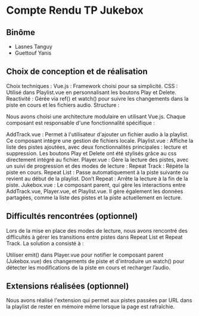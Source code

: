 # Compte Rendu TP Jukebox

## Binôme
- Lasnes Tanguy
- Guettouf Yanis

## Choix de conception et de réalisation
Choix techniques : 
Vue.js : Framework choisi pour sa simplicité.
CSS  : Utilisé dans Playlist.vue en personnalisant les boutons Play et Delete.
Reactivité : Gérée via ref() et watch() pour suivre les changements dans la piste en cours et les fichiers audio.
Structure :

Nous avons choisi une architecture modulaire en utilisant Vue.js. Chaque composant est responsable d'une fonctionnalité spécifique :

AddTrack.vue : Permet à l'utilisateur d'ajouter un fichier audio à la playlist. Ce composant intègre une gestion de fichiers locale.
Playlist.vue : Affiche la liste des pistes ajoutées, avec deux fonctionnalités principales : lecture et suppression. Les boutons Play et Delete ont été stylisés grâce au css directement intégré au fichier.
Player.vue : Gère la lecture des pistes, avec un suivi de progression et des modes de lecture :
    Repeat Track : Répète la piste en cours.
    Repeat List : Passe automatiquement à la piste suivante ou revient au début de la playlist.
    Don’t Repeat : Arrête la lecture à la fin de la piste.
Jukebox.vue : Le composant parent, qui gère les interactions entre AddTrack.vue, Player.vue, et Playlist.vue. Il gère également les données partagées, comme la liste des pistes et la piste actuellement en lecture.
## Difficultés rencontrées (optionnel)
Lors de la mise en place des modes de lecture, nous avons rencontré des difficultés à gérer les transitions entre pistes dans Repeat List et Repeat Track. La solution a consisté à :

Utiliser emit() dans Player.vue pour notifier le composant parent (Jukebox.vue) des changements de piste et d'introduire un watch() pour détecter les modifications de la piste en cours et recharger l’audio.
## Extensions réalisées (optionnel)
Nous avons réalisé l'extension qui permet aux pistes passées par URL dans la playlist de rester en mémoire même lorsque la page est rafraîchie.
